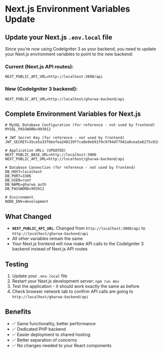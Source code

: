 # Next.js Environment Variables Update

## Update your Next.js `.env.local` file

Since you're now using CodeIgniter 3 as your backend, you need to update your Next.js environment variables to point to the new backend:

### Current (Next.js API routes):
```env
NEXT_PUBLIC_API_URL=http://localhost:3000/api
```

### New (CodeIgniter 3 backend):
```env
NEXT_PUBLIC_API_URL=http://localhost/gharwa-backend/api
```

## Complete Environment Variables for Next.js

```env
# MySQL Database Configuration (for reference - not used by frontend)
MYSQL_PASSWORD=993912

# JWT Secret Key (for reference - not used by frontend)
JWT_SECRET=35ce5a33fbbefea240139f7ca8e9eb92f9c9794df7942a8cea5a6275c01837ee

# Application URLs (UPDATED)
NEXT_PUBLIC_BASE_URL=http://localhost:3000
NEXT_PUBLIC_API_URL=http://localhost/gharwa-backend/api

# Database Connection (for reference - not used by frontend)
DB_HOST=localhost
DB_PORT=3306
DB_USER=root
DB_NAME=gharwa_auth
DB_PASSWORD=993912

# Environment
NODE_ENV=development
```

## What Changed

- **`NEXT_PUBLIC_API_URL`**: Changed from `http://localhost:3000/api` to `http://localhost/gharwa-backend/api`
- All other variables remain the same
- Your Next.js frontend will now make API calls to the CodeIgniter 3 backend instead of Next.js API routes

## Testing

1. Update your `.env.local` file
2. Restart your Next.js development server: `npm run dev`
3. Test the application - it should work exactly the same as before
4. Check browser network tab to confirm API calls are going to `http://localhost/gharwa-backend/api`

## Benefits

- ✅ Same functionality, better performance
- ✅ Dedicated PHP backend
- ✅ Easier deployment to shared hosting
- ✅ Better separation of concerns
- ✅ No changes needed to your React components
